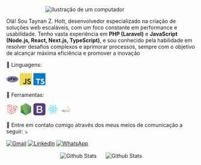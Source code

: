 <img src="https://raw.githubusercontent.com/MicaelliMedeiros/micaellimedeiros/master/image/computer-illustration.png" alt="ilustração de um computador" min-width="400px" max-width="400px" width="400px" align="right">
&nbsp&nbsp
<p align="left" class="teste"> 
  Olá! Sou Taynan Z. Hott, desenvolvedor especializado na criação de soluções web escaláveis, com um foco constante em performance e usabilidade. Tenho vasta experiência em <strong>PHP (Laravel)</strong> e <strong>JavaScript (Node.js, React, Next.js, TypeScript)</strong>, e sou conhecido pela habilidade em resolver desafios complexos e aprimorar processos, sempre com o objetivo de alcançar máxima eficiência e promover a inovação
</p>

<p align="left">
  <p align="left" style="display:block">📔 Linguagens:</p>
  <code><img height="32" src="https://raw.githubusercontent.com/github/explore/80688e429a7d4ef2fca1e82350fe8e3517d3494d/topics/php/php.png" alt="PHP"/></code>
  <code><img height="32" src="https://raw.githubusercontent.com/github/explore/80688e429a7d4ef2fca1e82350fe8e3517d3494d/topics/javascript/javascript.png" alt="Javascript"/></code>
  <code><img height="32" src="https://raw.githubusercontent.com/github/explore/80688e429a7d4ef2fca1e82350fe8e3517d3494d/topics/typescript/typescript.png" alt="Typescript"/></code>
</p>

<p align="left">
  <p align="left" style="display:block">💼 Ferramentas:</p>
  <code><img height="32" src="https://raw.githubusercontent.com/github/explore/80688e429a7d4ef2fca1e82350fe8e3517d3494d/topics/laravel/laravel.png" alt="Nodejs"/></code>
  <code><img height="32" src="https://raw.githubusercontent.com/github/explore/80688e429a7d4ef2fca1e82350fe8e3517d3494d/topics/nodejs/nodejs.png" alt="Nodejs"/></code>
  <code><img height="32" src="https://raw.githubusercontent.com/github/explore/80688e429a7d4ef2fca1e82350fe8e3517d3494d/topics/bootstrap/bootstrap.png" alt="Bootstrap"/></code>
  <code><img height="32" src="https://raw.githubusercontent.com/github/explore/80688e429a7d4ef2fca1e82350fe8e3517d3494d/topics/react/react.png" alt="React"/></code>
  <code><img height="32" src="https://raw.githubusercontent.com/github/explore/80688e429a7d4ef2fca1e82350fe8e3517d3494d/topics/mysql/mysql.png" alt="MySQL"/></code>
</p>

<p align="left">
  📩 Entre em contato comigo através dos meus meios de comunicação a seguir: ⤵️
</p>

<p align="left">
  <a href="mailto:taynanzhott@gmail.com" target="_blank" title="Gmail">
  <img src="https://img.shields.io/badge/-Gmail-FF0000?style=flat-square&labelColor=FF0000&logo=gmail&logoColor=white&link=LINK-DO-SEU-GMAIL" alt="Gmail"/></a>
  <a href="https://www.linkedin.com/in/taynan-hott/" target="_blank" title="LinkedIn">
  <img src="https://img.shields.io/badge/-Linkedin-0e76a8?style=flat-square&logo=Linkedin&logoColor=white&link=LINK-DO-SEU-LINKEDIN" alt="LinkedIn"/></a>
  <a href="https://wa.me/+5531984145023" target="_blank" title="WhatsApp">
  <img src="https://img.shields.io/badge/-WhatsApp-25d366?style=flat-square&labelColor=25d366&logo=whatsapp&logoColor=white&link=API-DO-SEU-WHATSAPP" alt="WhatsApp"/></a>
</p>

<div align="center">
  <img
    align="center"
    width="330"
    src="https://github-readme-stats.vercel.app/api/top-langs/?username=taynanhott&theme=dark&hide_border=false&include_all_commits=true&count_private=true&layout=compact"
    alt="Github Stats"
  />
  &nbsp&nbsp&nbsp&nbsp
  <img
  align="center"
  width="340"
  src="https://github-readme-streak-stats.herokuapp.com/?user=taynanhott&theme=dark&hide_border=false"
  alt="Github Stats"
/>
</div>

